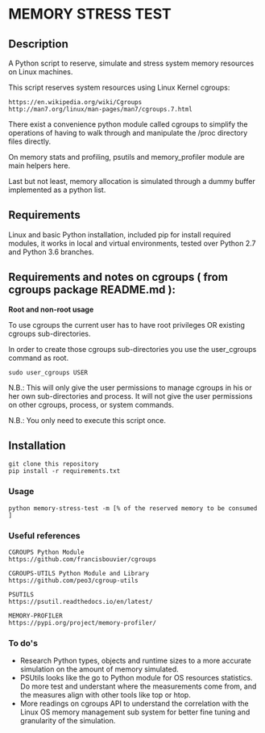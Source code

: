 # MEMORY STRESS TEST

## Description
A Python script to reserve, simulate and stress system memory resources on Linux machines.

This script reserves system resources using Linux Kernel cgroups: 
```
https://en.wikipedia.org/wiki/Cgroups
http://man7.org/linux/man-pages/man7/cgroups.7.html 
```
There exist a convenience python module called cgroups to simplify the operations of 
having to walk through and manipulate the /proc directory files directly.

On memory stats and profiling, psutils and memory_profiler module are main helpers here.

Last but not least, memory allocation is simulated through a dummy buffer implemented as a python list.

## Requirements
Linux and basic Python installation, included pip for install required modules, 
it works in local and virtual environments, tested over Python 2.7 and Python 3.6 branches.

## Requirements and notes on cgroups ( from cgroups package README.md ):
**Root and non-root usage**

To use cgroups the current user has to have root privileges OR existing cgroups sub-directories.

In order to create those cgroups sub-directories you use the user_cgroups command as root.
```
sudo user_cgroups USER
```
N.B.: This will only give the user permissions to manage cgroups in his or her own sub-directories and process. It will not give the user permissions on other cgroups, process, or system commands.

N.B.: You only need to execute this script once.

## Installation
```
git clone this repository
pip install -r requirements.txt
```

### Usage
```
python memory-stress-test -m [% of the reserved memory to be consumed ]
```

### Useful references
```
CGROUPS Python Module
https://github.com/francisbouvier/cgroups

CGROUPS-UTILS Python Module and Library
https://github.com/peo3/cgroup-utils

PSUTILS
https://psutil.readthedocs.io/en/latest/

MEMORY-PROFILER
https://pypi.org/project/memory-profiler/
```

### To do's
- Research Python types, objects and runtime sizes to a more accurate simulation on the amount of memory simulated.
- PSUtils looks like the go to Python module for OS resources statistics. Do more test and understant where the measurements come from, and the measures align with other tools like top or htop.
- More readings on cgroups API to understand the correlation with the Linux OS memory management sub system for better fine tuning and granularity of the simulation.
